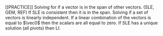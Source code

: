 
[[PRACTICE]]
Solving for if a vector is in the span of other vectors. (SLE, GEM, REF) If SLE is consistent then it is in the span.
Solving if a set of vectors is linearly independent.
If a linear combination of the vectors is equal to $\vec0$ then the scalars are all equal to zero. If SLE has a unique solution (all pivots) then LI.